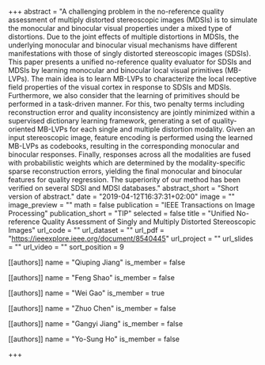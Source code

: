 +++
abstract = "A challenging problem in the no-reference quality assessment of multiply distorted stereoscopic images (MDSIs) is to simulate the monocular and binocular visual properties under a mixed type of distortions. Due to the joint effects of multiple distortions in MDSIs, the underlying monocular and binocular visual mechanisms have different manifestations with those of singly distorted stereoscopic images (SDSIs). This paper presents a unified no-reference quality evaluator for SDSIs and MDSIs by learning monocular and binocular local visual primitives (MB-LVPs). The main idea is to learn MB-LVPs to characterize the local receptive field properties of the visual cortex in response to SDSIs and MDSIs. Furthermore, we also consider that the learning of primitives should be performed in a task-driven manner. For this, two penalty terms including reconstruction error and quality inconsistency are jointly minimized within a supervised dictionary learning framework, generating a set of quality-oriented MB-LVPs for each single and multiple distortion modality. Given an input stereoscopic image, feature encoding is performed using the learned MB-LVPs as codebooks, resulting in the corresponding monocular and binocular responses. Finally, responses across all the modalities are fused with probabilistic weights which are determined by the modality-specific sparse reconstruction errors, yielding the final monocular and binocular features for quality regression. The superiority of our method has been verified on several SDSI and MDSI databases."
abstract_short = "Short version of abstract."
date = "2019-04-12T16:37:31+02:00"
image = ""
image_preview = ""
math = false
publication = "IEEE Transactions on Image Processing"
publication_short = "TIP"
selected = false
title = "Unified No-reference Quality Assessment of Singly and Multiply Distorted Stereoscopic Images"
url_code = ""
url_dataset = ""
url_pdf = "https://ieeexplore.ieee.org/document/8540445"
url_project = ""
url_slides = ""
url_video = ""
sort_position = 9



[[authors]]
    name = "Qiuping Jiang"
    is_member = false

[[authors]]
    name = "Feng Shao"
    is_member = false

[[authors]]
    name = "Wei Gao"
    is_member = true

[[authors]]
    name = "Zhuo Chen"
    is_member = false

[[authors]]
    name = "Gangyi Jiang"
    is_member = false

[[authors]]
    name = "Yo-Sung Ho"
    is_member = false

+++



